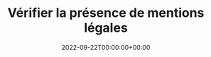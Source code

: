 ---
title: "Vérifier la présence de mentions légales"
date: 2022-09-22T00:00:00+00:00
layout: post
---